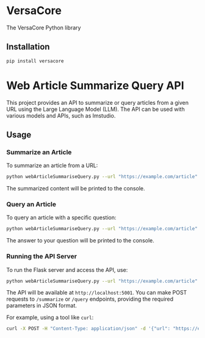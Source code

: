 # VersaCore

The VersaCore Python library

## Installation

```bash
pip install versacore
```

 # Web Article Summarize Query API

This project provides an API to summarize or query articles from a given URL using the Large Language Model (LLM). The API can be used with various models and APIs, such as lmstudio.

## Usage

### Summarize an Article

To summarize an article from a URL:

```bash
python webArticleSummariseQuery.py --url "https://example.com/article" --model "your_desired_model"
```

The summarized content will be printed to the console.

### Query an Article

To query an article with a specific question:

```bash
python webArticleSummariseQuery.py --url "https://example.com/article" --model "your_desired_model" --query "What is the main point of this article?"
```

The answer to your question will be printed to the console.

### Running the API Server

To run the Flask server and access the API, use:

```bash
python webArticleSummariseQuery.py --url "https://example.com/article" --model "your_desired_model" [--api "your_desired_api"] [--port 5001]
```

The API will be available at `http://localhost:5001`. You can make POST requests to `/summarize` or `/query` endpoints, providing the required parameters in JSON format.

For example, using a tool like `curl`:

```bash
curl -X POST -H "Content-Type: application/json" -d '{"url": "https://example.com/article", "model": "your_desired_model"}' http://localhost:5001/summarize
```